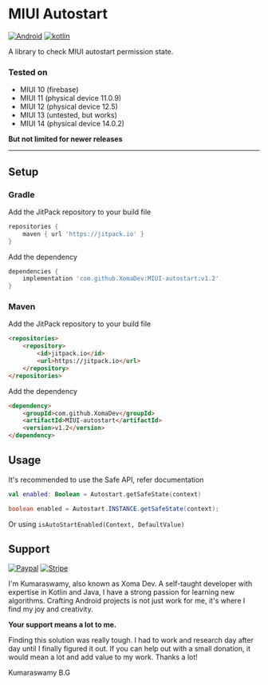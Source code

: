 # MIUI Autostart

[![Android](https://img.shields.io/badge/Android-3DDC84?style=for-the-badge&logo=android&logoColor=white)]()
[![kotlin](https://img.shields.io/badge/Kotlin-0095D5?&style=for-the-badge&logo=kotlin&logoColor=white)]()

A library to check MIUI autostart permission state.

### Tested on

- MIUI 10 (firebase)
- MIUI 11 (physical device 11.0.9)
- MIUI 12 (physical device 12.5)
- MIUI 13 (untested, but works)
- MIUI 14 (physical device 14.0.2)


<b>But not limited for newer releases</b>

<hr>

## Setup

### Gradle

Add the JitPack repository to your build file

```groovy
repositories {
    maven { url 'https://jitpack.io' }
}
```

Add the dependency

```groovy
dependencies {
    implementation 'com.github.XomaDev:MIUI-autostart:v1.2'
}
```

### Maven

Add the JitPack repository to your build file

```html
<repositories>
    <repository>
        <id>jitpack.io</id>
        <url>https://jitpack.io</url>
    </repository>
</repositories>
```

Add the dependency

```html
<dependency>
    <groupId>com.github.XomaDev</groupId>
    <artifactId>MIUI-autostart</artifactId>
    <version>v1.2</version>
</dependency>
```

## Usage

It's recommended to use the Safe API, refer documentation

```kotlin
val enabled: Boolean = Autostart.getSafeState(context)
```
```java
boolean enabled = Autostart.INSTANCE.getSafeState(context);
```

Or using `isAutoStartEnabled(Context, DefaultValue)`

## Support

[![Paypal](https://img.shields.io/badge/PayPal-00457C?style=for-the-badge&logo=paypal&logoColor=white)](https://paypal.me/XomaDev)
[![Stripe](https://img.shields.io/badge/Stripe-626CD9?style=for-the-badge&logo=Stripe&logoColor=white)](https://buy.stripe.com/eVadUDdeY4ov3QIdR7)

I'm Kumaraswamy, also known as Xoma Dev. A self-taught developer with expertise in Kotlin and Java, I have a strong passion for learning new algorithms. Crafting Android projects is not just work for me, it's where I find my joy and creativity.

<b>Your support means a lot to me.</b><br>

Finding this solution was really tough. I had to work and research day after day until I finally figured it out. If you can help out with a small donation, it would mean a lot and add value to my work. Thanks a lot!

Kumaraswamy B.G
